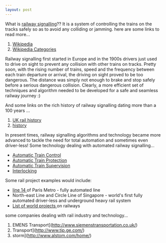 ```yaml
---
layout: post
---
```



What is [railway signalling](http://www.google.com/search?q=railway+signalling)?? It is a system of controlling the trains on the tracks safely so as to avoid any colliding or jamming. here are some links to read more...

1. [Wikipedia](http://en.wikipedia.org/wiki/Railway_signalling)
2. [Wikipedia Categories](http://en.wikipedia.org/wiki/Category:Railway_signalling)

Railway signalling first started in Europe and in the 1900s drivers just used to drive on sight to prevent any collision with other trains on tracks. Pretty soon, with the rising number of trains, speed and the frequency between each train departure or arrival, the driving on sight proved to be too dangerous. The distance was simply not enough to brake and stop safely before a serious dangerous collision. Clearly, a more efficient set of techniques and algorithm needed to be developed for a safe and seamless railway journey :)

And some links on the rich history of railway signalling dating more than a 100 years ...

1. [UK rail history](http://ukhrail.uel.ac.uk/glossary/sigs.html)
2. [history](http://www.du.edu/~jcalvert/railway/railhom.htm)

In present times, railway signalling algorithms and technology became more advanced to tackle the need for total automation and sometimes even driver-less! Some technology dealing with automated railway signalling...

- [Automatic Train Control](http://en.wikipedia.org/wiki/Automatic_Train_Control)
- [Automatic Train Protection](http://en.wikipedia.org/wiki/Automatic_Train_Protection)
- [Automatic Train Supervision](http://www.alstomsignalingsolutions.com/ats.html)
- [Interlocking](http://en.wikipedia.org/wiki/Interlocking)

Some rail project examples would include:

- [line 14 ](http://en.wikipedia.org/wiki/Paris_M%C3%A9tro_Line_14)of Paris Metro - fully automated line
- North-east Line and Circle Line of Singapore - world's first fully automated driver-less and underground heavy rail system
- [List of world projects ](http://www.railway-technology.com/projects/#Metros)on railways

some companies dealing with rail industry and technology...

1. EMENS Transport](http://www.siemenstransportation.co.uk/)
2.  Transport](http://www.tip.ge.com/)
3. storm](http://www.alstom.com/home/)
